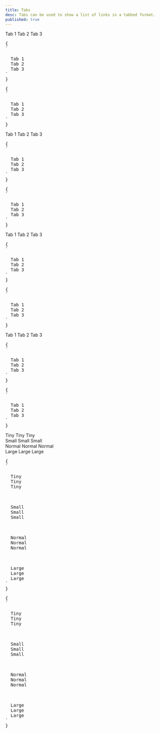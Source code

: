 ```yaml
---
title: Tabs
desc: Tabs can be used to show a list of links in a tabbed format.
published: true
---
```


<script>
  import Component from "@components/Component.svelte"
  import ClassTable from "@components/ClassTable.svelte"
  import { prefix } from '$lib/stores';
  import { replace } from '$lib/actions';
</script>

<ClassTable
data="{[
  { type:'component', class: 'tabs', desc: 'Container of tab items' },
  { type:'modifier', class: 'tabs-boxed', desc: 'Adds a box style to tabs container' },
  { type:'component', class: 'tab', desc: 'A tab item' },
  { type:'modifier', class: 'tab-active', desc: 'For the active tab' },
  { type:'modifier', class: 'tab-disabled', desc: 'For a visually disabled tab' },
  { type:'modifier', class: 'tab-bordered', desc: 'Adds bottom border to tab item' },
  { type:'modifier', class: 'tab-lifted', desc: 'Adds lifted style to tab item' },
  { type:'responsive', class: 'tab-xs', desc: 'Shows tab in extra small size' },
  { type:'responsive', class: 'tab-sm', desc: 'Shows tab in small size' },
  { type:'responsive', class: 'tab-md', desc: 'Shows tab in medium (default) size' },
  { type:'responsive', class: 'tab-lg', desc: 'Shows tab in large size' },
]}"
/>

<Component title="Tabs">
<div class="tabs">
  <a class="tab">Tab 1</a> 
  <a class="tab tab-active">Tab 2</a> 
  <a class="tab">Tab 3</a>
</div>
<pre slot="html" use:replace={{ to: $prefix }}>{
`<div class="$$tabs">
  <a class="$$tab">Tab 1</a> 
  <a class="$$tab $$tab-active">Tab 2</a> 
  <a class="$$tab">Tab 3</a>
</div>`
}</pre>
<pre slot="react" use:replace={{ to: $prefix }}>{
`<div className="$$tabs">
  <a className="$$tab">Tab 1</a> 
  <a className="$$tab $$tab-active">Tab 2</a> 
  <a className="$$tab">Tab 3</a>
</div>`
}</pre>
</Component>

<Component title="Bordered">
<div class="tabs">
  <a class="tab tab-bordered">Tab 1</a> 
  <a class="tab tab-bordered tab-active">Tab 2</a> 
  <a class="tab tab-bordered">Tab 3</a>
</div>
<pre slot="html" use:replace={{ to: $prefix }}>{
`<div class="$$tabs">
  <a class="$$tab $$tab-bordered">Tab 1</a> 
  <a class="$$tab $$tab-bordered $$tab-active">Tab 2</a> 
  <a class="$$tab $$tab-bordered">Tab 3</a>
</div>`
}</pre>
<pre slot="react" use:replace={{ to: $prefix }}>{
`<div className="$$tabs">
  <a className="$$tab $$tab-bordered">Tab 1</a> 
  <a className="$$tab $$tab-bordered $$tab-active">Tab 2</a> 
  <a className="$$tab $$tab-bordered">Tab 3</a>
</div>`
}</pre>
</Component>

<Component title="Lifted">
<div class="tabs">
  <a class="tab tab-lifted">Tab 1</a> 
  <a class="tab tab-lifted tab-active">Tab 2</a> 
  <a class="tab tab-lifted">Tab 3</a>
</div>
<pre slot="html" use:replace={{ to: $prefix }}>{
`<div class="$$tabs">
  <a class="$$tab $$tab-lifted">Tab 1</a> 
  <a class="$$tab $$tab-lifted $$tab-active">Tab 2</a> 
  <a class="$$tab $$tab-lifted">Tab 3</a>
</div>`
}</pre>
<pre slot="react" use:replace={{ to: $prefix }}>{
`<div className="$$tabs">
  <a className="$$tab $$tab-lifted">Tab 1</a> 
  <a className="$$tab $$tab-lifted $$tab-active">Tab 2</a> 
  <a className="$$tab $$tab-lifted">Tab 3</a>
</div>`
}</pre>
</Component>

<Component title="Boxed">
<div class="tabs tabs-boxed">
  <a class="tab">Tab 1</a> 
  <a class="tab tab-active">Tab 2</a> 
  <a class="tab">Tab 3</a>
</div>
<pre slot="html" use:replace={{ to: $prefix }}>{
`<div class="$$tabs tabs-boxed">
  <a class="$$tab">Tab 1</a> 
  <a class="$$tab $$tab-active">Tab 2</a> 
  <a class="$$tab">Tab 3</a>
</div>`
}</pre>
<pre slot="react" use:replace={{ to: $prefix }}>{
`<div className="$$tabs tabs-boxed">
  <a className="$$tab">Tab 1</a> 
  <a className="$$tab $$tab-active">Tab 2</a> 
  <a className="$$tab">Tab 3</a>
</div>`
}</pre>
</Component>

<Component title="Sizes">
<div class="flex flex-col items-center gap-6">
  <div class="tabs">
    <a class="tab tab-xs tab-lifted">Tiny</a> 
    <a class="tab tab-xs tab-lifted tab-active">Tiny</a> 
    <a class="tab tab-xs tab-lifted">Tiny</a>
  </div>
  <div class="tabs">
    <a class="tab tab-sm tab-lifted">Small</a> 
    <a class="tab tab-sm tab-lifted tab-active">Small</a> 
    <a class="tab tab-sm tab-lifted">Small</a>
  </div>
  <div class="tabs">
    <a class="tab tab-lifted">Normal</a> 
    <a class="tab tab-lifted tab-active">Normal</a> 
    <a class="tab tab-lifted">Normal</a>
  </div>
  <div class="tabs">
    <a class="tab tab-lg tab-lifted">Large</a> 
    <a class="tab tab-lg tab-lifted tab-active">Large</a> 
    <a class="tab tab-lg tab-lifted">Large</a>
  </div>
</div>
<pre slot="html" use:replace={{ to: $prefix }}>{
`<!-- xs -->
<div class="$$tabs">
  <a class="$$tab $$tab-xs $$tab-lifted">Tiny</a> 
  <a class="$$tab $$tab-xs $$tab-lifted $$tab-active">Tiny</a> 
  <a class="$$tab $$tab-xs $$tab-lifted">Tiny</a>
</div>
<!-- sm -->
<div class="$$tabs">
  <a class="$$tab $$tab-sm $$tab-lifted">Small</a> 
  <a class="$$tab $$tab-sm $$tab-lifted $$tab-active">Small</a> 
  <a class="$$tab $$tab-sm $$tab-lifted">Small</a>
</div>
<!-- md -->
<div class="$$tabs">
  <a class="$$tab $$tab-lifted">Normal</a> 
  <a class="$$tab $$tab-lifted $$tab-active">Normal</a> 
  <a class="$$tab $$tab-lifted">Normal</a>
</div>
<!-- lg -->
<div class="$$tabs">
  <a class="$$tab $$tab-lg $$tab-lifted">Large</a> 
  <a class="$$tab $$tab-lg $$tab-lifted $$tab-active">Large</a> 
  <a class="$$tab $$tab-lg $$tab-lifted">Large</a>
</div>`
}</pre>
<pre slot="react" use:replace={{ to: $prefix }}>{
`<!-- xs -->
<div className="$$tabs">
  <a className="$$tab $$tab-xs $$tab-lifted">Tiny</a> 
  <a className="$$tab $$tab-xs $$tab-lifted $$tab-active">Tiny</a> 
  <a className="$$tab $$tab-xs $$tab-lifted">Tiny</a>
</div>
<!-- sm -->
<div className="$$tabs">
  <a className="$$tab $$tab-sm $$tab-lifted">Small</a> 
  <a className="$$tab $$tab-sm $$tab-lifted $$tab-active">Small</a> 
  <a className="$$tab $$tab-sm $$tab-lifted">Small</a>
</div>
<!-- md -->
<div className="$$tabs">
  <a className="$$tab $$tab-lifted">Normal</a> 
  <a className="$$tab $$tab-lifted $$tab-active">Normal</a> 
  <a className="$$tab $$tab-lifted">Normal</a>
</div>
<!-- lg -->
<div className="$$tabs">
  <a className="$$tab $$tab-lg $$tab-lifted">Large</a> 
  <a className="$$tab $$tab-lg $$tab-lifted $$tab-active">Large</a> 
  <a className="$$tab $$tab-lg $$tab-lifted">Large</a>
</div>`
}</pre>
</Component>
